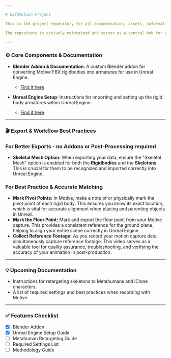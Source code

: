 ```yaml
---

# SafeMotion Project

This is the project repository for all documentation, assets, information, and tutorials on the **SafeMotion project**. The project utilizes **OptiTrack motion capture** to help visualize safety procedures and the effects of unsafe manual handling.

The repository is actively maintained and serves as a central hub for all project resources.

---
```


### ⚙️ Core Components & Documentation

* **Blender Addon & Documentation**: A custom Blender addon for converting Motive FBX rigidbodies into armatures for use in Unreal Engine.
  * [Find it here](https://github.com/oisinos3/SafeMotion/tree/main/Rigidbody%20Generator%20Addon)

* **Unreal Engine Setup**: Instructions for importing and setting up the rigid body armatures within Unreal Engine.
  * [Find it here](https://github.com/oisinos3/SafeMotion/blob/main/rigidbody_unreal_import.md)

---

### **🎬 Export & Workflow Best Practices**

### **For Better Exports - no Addons or Post-Processing required**

* **Skeletal Mesh Option:** When exporting your data, ensure the "Skeletal Mesh" option is enabled for both the **Rigidbodies** and the **Skeletons**. This is crucial for them to be recognized and imported correctly into Unreal Engine.

### **For Best Practice & Accurate Matching**

* **Mark Pivot Points:** In Motive, make a note of or physically mark the pivot point of each rigid body. This ensures you know its exact location, which is vital for accurate alignment when placing and parenting objects in Unreal.
* **Mark the Floor Point:** Mark and export the floor point from your Motive capture. This provides a consistent reference for the ground plane, helping to align your entire scene correctly in Unreal Engine.
* **Collect Reference Footage:** As you record your motion capture data, simultaneously capture reference footage. This video serves as a valuable tool for quality assurance, troubleshooting, and verifying the accuracy of your animation in post-production.

---

### 💡 Upcoming Documentation

* Instructions for retargeting skeletons to Metahumans and iClone characters.
* A list of required settings and best practices when recording with Motive.

---

### ✅ Features Checklist

* [x] Blender Addon
* [x] Unreal Engine Setup Guide
* [ ] Metahuman Retargeting Guide
* [ ] Required Settings List
* [ ] Methodology Guide
